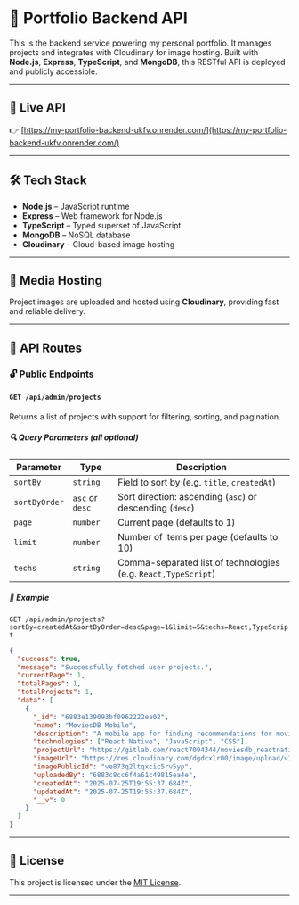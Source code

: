 # 💼 Portfolio Backend API

This is the backend service powering my personal portfolio. It manages projects and integrates with Cloudinary for image hosting. Built with **Node.js**, **Express**, **TypeScript**, and **MongoDB**, this RESTful API is deployed and publicly accessible.

---

## 🚀 Live API

👉 [https://my-portfolio-backend-ukfv.onrender.com/](https://my-portfolio-backend-ukfv.onrender.com/)

---

## 🛠️ Tech Stack

- **Node.js** – JavaScript runtime
- **Express** – Web framework for Node.js
- **TypeScript** – Typed superset of JavaScript
- **MongoDB** – NoSQL database
- **Cloudinary** – Cloud-based image hosting

---

## 📸 Media Hosting

Project images are uploaded and hosted using **Cloudinary**, providing fast and reliable delivery.

---

## 📂 API Routes

### 🔓 Public Endpoints

#### `GET /api/admin/projects`

Returns a list of projects with support for filtering, sorting, and pagination.

##### 🔍 Query Parameters (all optional)

| Parameter     | Type            | Description                                                    |
| ------------- | --------------- | -------------------------------------------------------------- |
| `sortBy`      | `string`        | Field to sort by (e.g. `title`, `createdAt`)                   |
| `sortByOrder` | `asc` or `desc` | Sort direction: ascending (`asc`) or descending (`desc`)       |
| `page`        | `number`        | Current page (defaults to 1)                                   |
| `limit`       | `number`        | Number of items per page (defaults to 10)                      |
| `techs`       | `string`        | Comma-separated list of technologies (e.g. `React,TypeScript`) |

##### 🧪 Example

`GET /api/admin/projects?sortBy=createdAt&sortByOrder=desc&page=1&limit=5&techs=React,TypeScript`

```json
{
  "success": true,
  "message": "Successfully fetched user projects.",
  "currentPage": 1,
  "totalPages": 1,
  "totalProjects": 1,
  "data": [
    {
      "_id": "6883e139093bf0962222ea02",
      "name": "MoviesDB Mobile",
      "description": "A mobile app for finding recommendations for movies and TV shows to watch, built with React Native, JavaScript, and CSS3. It uses the TMDB API for movies and series.",
      "technologies": ["React Native", "JavaScript", "CSS"],
      "projectUrl": "https://gitlab.com/react7094344/moviesdb_reactnative#",
      "imageUrl": "https://res.cloudinary.com/dgdcxlr00/image/upload/v1753473337/ve873q2ltqxcic5rv5yp.png",
      "imagePublicId": "ve873q2ltqxcic5rv5yp",
      "uploadedBy": "6883c8cc6f4a61c49815ea4e",
      "createdAt": "2025-07-25T19:55:37.684Z",
      "updatedAt": "2025-07-25T19:55:37.684Z",
      "__v": 0
    }
  ]
}
```

---

## 📃 License

This project is licensed under the [MIT License](LICENSE).

---
